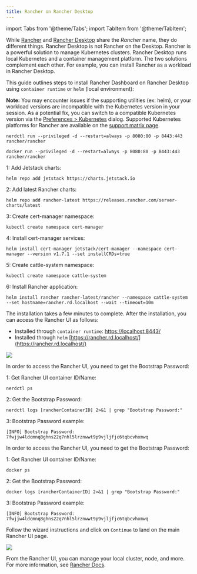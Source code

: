 ```yaml
---
title: Rancher on Rancher Desktop
---
```


import Tabs from '@theme/Tabs';
import TabItem from '@theme/TabItem';

While [Rancher](https://rancher.com/) and [Rancher Desktop](https://rancherdesktop.io/) share the _Rancher_ name, they do different things. Rancher Desktop is not Rancher on the Desktop. Rancher is a powerful solution to manage Kubernetes clusters. Rancher Desktop runs local Kubernetes and a container management platform. The two solutions complement each other. For example, you can install Rancher as a workload in Rancher Desktop.

This guide outlines steps to install Rancher Dashboard on Rancher Desktop using `container runtime` or `helm` (local environment):

**Note:** You may encounter issues if the supporting utilities (ex: helm), or your workload versions are incompatible with the Kubernetes version in your session. As a potential fix, you can switch to a compatible Kubernetes version via the [Preferences > Kubernetes](https://docs.rancherdesktop.io/getting-started/features/#kubernetes) dialog. Supported Kubernetes platforms for Rancher are available on the [support matrix page](https://www.suse.com/suse-rancher/support-matrix/all-supported-versions/rancher-v2-7-1/).

<Tabs groupId="container-runtime">
  <TabItem value="nerdctl" default>

```console
nerdctl run --privileged -d --restart=always -p 8080:80 -p 8443:443 rancher/rancher
```

  </TabItem>
  <TabItem value="docker" default>

```console
docker run --privileged -d --restart=always -p 8080:80 -p 8443:443 rancher/rancher
```

  </TabItem>
  <TabItem value="helm" default>

1: Add Jetstack charts:
```console
helm repo add jetstack https://charts.jetstack.io
```

2: Add latest Rancher charts:
```console
helm repo add rancher-latest https://releases.rancher.com/server-charts/latest
```

3: Create cert-manager namespace:
```console
kubectl create namespace cert-manager
```

4: Install cert-manager services:
```console
helm install cert-manager jetstack/cert-manager --namespace cert-manager --version v1.7.1 --set installCRDs=true
```

5: Create cattle-system namespace:
```console
kubectl create namespace cattle-system
```

6: Install Rancher application:
```console
helm install rancher rancher-latest/rancher --namespace cattle-system --set hostname=rancher.rd.localhost --wait --timeout=10m
```

  </TabItem>
</Tabs>

The installation takes a few minutes to complete. After the installation, you can access the Rancher UI as follows: 
* Installed through `container runtime`: [https://localhost:8443/](https://localhost:8443/) 
* Installed through `helm` [https://rancher.rd.localhost/](https://rancher.rd.localhost/)

![](/img/examples/rancherUiWelcomePage.png)


<Tabs groupId="container-runtime">
  <TabItem value="nerdctl" default>

In order to access the Rancher UI, you need to get the Bootstrap Password:

1: Get Rancher UI container ID/Name:
```console
nerdctl ps
```
2: Get the Bootstrap Password:
```console
nerdctl logs [rancherContainerID] 2>&1 | grep "Bootstrap Password:"
```
3: Bootstrap Password example:
```console
[INFO] Bootstrap Password: 7fwjjw4ldcmnq8ghns22q7nhl5lrznwwt9p9vjljfjc6tqbcvhxmwq
```

  </TabItem>
  <TabItem value="docker" default>

In order to access the Rancher UI, you need to get the Bootstrap Password:

1: Get Rancher UI container ID/Name:
```console
docker ps
```
2: Get the Bootstrap Password:
```console
docker logs [rancherContainerID] 2>&1 | grep "Bootstrap Password:"
```
3: Bootstrap Password example:
```console
[INFO] Bootstrap Password: 7fwjjw4ldcmnq8ghns22q7nhl5lrznwwt9p9vjljfjc6tqbcvhxmwq
```
  </TabItem>
</Tabs>

Follow the wizard instructions and click on `Continue` to land on the main Rancher UI page.

![](/img/examples/rancherUiMainPage.png)

From the Rancher UI, you can manage your local cluster, node, and more. For more information, see [Rancher Docs](https://ranchermanager.docs.rancher.com/).
